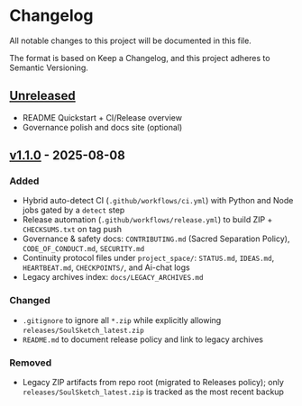 # Changelog

All notable changes to this project will be documented in this file.

The format is based on Keep a Changelog, and this project adheres to Semantic Versioning.

## [Unreleased]
- README Quickstart + CI/Release overview
- Governance polish and docs site (optional)

## [v1.1.0] - 2025-08-08
### Added
- Hybrid auto-detect CI (`.github/workflows/ci.yml`) with Python and Node jobs gated by a `detect` step
- Release automation (`.github/workflows/release.yml`) to build ZIP + `CHECKSUMS.txt` on tag push
- Governance & safety docs: `CONTRIBUTING.md` (Sacred Separation Policy), `CODE_OF_CONDUCT.md`, `SECURITY.md`
- Continuity protocol files under `project_space/`: `STATUS.md`, `IDEAS.md`, `HEARTBEAT.md`, `CHECKPOINTS/`, and Ai-chat logs
- Legacy archives index: `docs/LEGACY_ARCHIVES.md`

### Changed
- `.gitignore` to ignore all `*.zip` while explicitly allowing `releases/SoulSketch_latest.zip`
- `README.md` to document release policy and link to legacy archives

### Removed
- Legacy ZIP artifacts from repo root (migrated to Releases policy); only `releases/SoulSketch_latest.zip` is tracked as the most recent backup

[Unreleased]: https://github.com/bytewizard42i/soulSketch/compare/v1.1.0...HEAD
[v1.1.0]: https://github.com/bytewizard42i/soulSketch/releases/tag/v1.1.0
